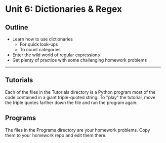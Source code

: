 Unit 6: Dictionaries & Regex
============================

## Outline ##

+ Learn how to use dictionaries
	+ For quick look-ups
	+ To count categories
+ Enter the wild world of regular expressions
+ Get plenty of practice with some challenging homework problems

------------------------------------------------------------------------------

## Tutorials ##

Each of the files in the Tutorials directory is a Python program most of the
code contained in a giant triple-quoted string. To "play" the tutorial, move
the triple quotes farther down the file and run the program again.

## Programs ##

The files in the Programs directory are your homework problems. Copy them to
your homework repo and edit them there.

